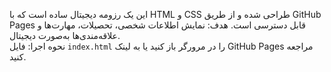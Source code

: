 
این یک رزومه دیجیتال ساده است که با HTML و CSS طراحی شده و از طریق GitHub Pages قابل دسترسی است. 
هدف: نمایش اطلاعات شخصی، تحصیلات، مهارت‌ها و علاقه‌مندی‌ها به‌صورت دیجیتال.  
نحوه اجرا: فایل `index.html` را در مرورگر باز کنید یا به لینک GitHub Pages مراجعه کنید.

